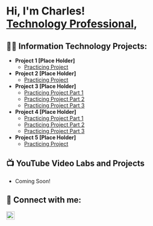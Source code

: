 <h1>Hi, I'm Charles! <br/><a href="https://github.com/CharlesBooker1"></a> <a href="https://www.linkedin.com/in/charles-booker/">Technology Professional</a>, </h1>

<h2>👨‍💻 Information Technology Projects:</h2>

- <b>Project 1 [Place Holder] </b>
  - [Practicing Project](https://github.com/)
- <b>Project 2 [Place Holder] </b>
  - [Practicing Project](https://github.com/)
- <b>Project 3 [Place Holder]</b>
  - [Practicing Project Part 1](https://github.com/)
  - [Practicing Project Part 2](https://github.com/)
  - [Practicing Project Part 3](https://github.com/)
- <b>Project 4 [Place Holder]</b>
  - [Practicing Project Part 1](https://github.com/)
  - [Practicing Project Part 2](https://github.com/)
  - [Practicing Project Part 3](https://github.com/)
- <b>Project 5 [Place Holder] </b>
  - [Practicing Project](https://github.com/)
<h2>📺 YouTube Video Labs and Projects </h2>

- Coming Soon!
  
<h2> 🤳 Connect with me:</h2>

[<img align="left" alt="CharlesBooker | LinkedIn" width="22px" src="https://cdn.jsdelivr.net/npm/simple-icons@v3/icons/linkedin.svg" />][linkedin]


[linkedin]: https://linkedin.com/in/charles-booker/

<!--
**joshmadakor1/joshmadakor1** is a ✨ _special_ ✨ repository because its `README.md` (this file) appears on your GitHub profile.

Here are some ideas to get you started:

- 🔭 I’m currently working on ...
- 🌱 I’m currently learning ...
- 👯 I’m looking to collaborate on ...
- 🤔 I’m looking for help with ...
- 💬 Ask me about ...
- 📫 How to reach me: ...
- 😄 Pronouns: ...
- ⚡ Fun fact: ...
-->

